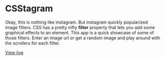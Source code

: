 # CSStagram
Okay, this is nothing like instagram. But instagram quickly popularized image filters.
CSS has a pretty nifty <strong>filter</strong> property that lets you add some graphical effects to an element. This app is a quick showcase of some of those filters. Enter an image url or get a random image and play around with the scrollers for each filter.

[View live](https://css-insta.surge.sh)
